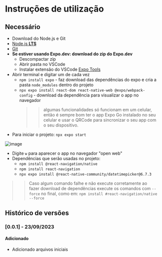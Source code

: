 # Instruções de utilização

## Necessário

<!--
## Instalação do App

```bash
git clone <url>

```
```bash
cd pmv-ads-2023-2-e3-proj-mov-t3-time2-app
```

```bash
cd src
```

```bash
npx expo install react-dom react-native-web @expo/webpack-config
```

```bash
npx expo start
```
-->
- Download do Node.js e Git
- [Node.js **LTS**](https://nodejs.org/)
- [Git](https://git-scm.com/)
- **Se estiver usando Expo.dev: download do zip do Expo.dev**
  - Descompactar zip
  - Abrir pasta no VSCode
  - Instalar extensão do VSCode [Expo Tools](https://marketplace.visualstudio.com/items?itemName=expo.vscode-expo-tools)
- Abrir terminal e digitar um de cada vez
  - `npm install expo` - faz download das dependências do expo e cria a pasta `node_modules` dentro do projeto
  - `npx expo install react-dom react-native-web @expo/webpack-config` - download da dependência para visualizar o app no navegador
    >> algumas funcionalidades só funcionam em um celular, então é sempre bom ter o app Expo Go instalado no seu celular e usar o QRCode para sincronizar o seu app com o seu dispositivo.
- Para iniciar o projeto: `npx expo start`
  
![image](https://github.com/ICEI-PUC-Minas-PMV-ADS/pmv-ads-2023-2-e3-proj-mov-t3-time2-app/assets/70844369/d499c1a9-26bb-4683-9315-d202fcd3a335)

- Digite `w` para aparecer o app no navegador "open web"
- Dependências que serão usadas no projeto:
  - `npm install @react-navigation/native`
  - `npm install react-navigation`
  - `npx expo install @react-native-community/datetimepicker@6.7.3`
>>Caso algum comando falhe e não execute corretamente ao fazer download de dependências execute os comandos com `--force` no final, como em:
>>`npm install #react-navigation/native --force`

## Histórico de versões

### [0.0.1] - 23/09/2023
#### Adicionado
- Adicionado arquivos iniciais
